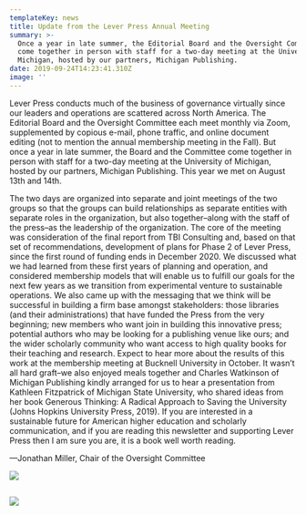 ```yaml
---
templateKey: news
title: Update from the Lever Press Annual Meeting
summary: >-
  Once a year in late summer, the Editorial Board and the Oversight Committee
  come together in person with staff for a two-day meeting at the University of
  Michigan, hosted by our partners, Michigan Publishing.
date: 2019-09-24T14:23:41.310Z
image: ''
---
```

Lever Press conducts much of the business of governance virtually since our leaders and operations are scattered across North America. The Editorial Board and the Oversight Committee each meet monthly via Zoom, supplemented by copious e-mail, phone traffic, and online document editing (not to mention the annual membership meeting in the Fall). But once a year in late summer, the Board and the Committee come together in person with staff for a two-day meeting at the University of Michigan, hosted by our partners, Michigan Publishing. This year we met on August 13th and 14th.

The two days are organized into separate and joint meetings of the two groups so that the groups can build relationships as separate entities with separate roles in the organization, but also together–along with the staff of the press–as the leadership of the organization. The core of the meeting was consideration of the final report from TBI Consulting and, based on that set of recommendations, development of plans for Phase 2 of Lever Press, since the first round of funding ends in December 2020. We discussed what we had learned from these first years of planning and operation, and considered membership models that will enable us to fulfill our goals for the next few years as we transition from experimental venture to sustainable operations. We also came up with the messaging that we think will be successful in building a firm base amongst stakeholders: those libraries (and their administrations) that have funded the Press from the very beginning; new members who want join in building this innovative press; potential authors who may be looking for a publishing venue like ours; and the wider scholarly community who want access to high quality books for their teaching and research. Expect to hear more about the results of this work at the membership meeting at Bucknell University in October. It wasn’t all hard graft–we also enjoyed meals together and Charles Watkinson of Michigan Publishing kindly arranged for us to hear a presentation from Kathleen Fitzpatrick of Michigan State University, who shared ideas from her book Generous Thinking: A Radical Approach to Saving the University (Johns Hopkins University Press, 2019). If you are interested in a sustainable future for American higher education and scholarly communication, and if you are reading this newsletter and supporting Lever Press then I am sure you are, it is a book well worth reading.

—Jonathan Miller, Chair of the Oversight Committee

![](/assets/screen-shot-2019-11-18-at-11.41.57-am.png)

## 

![](/assets/img_2984.jpeg)
